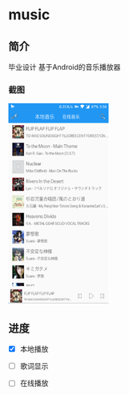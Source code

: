 # music
## 简介
毕业设计 基于Android的音乐播放器
### 截图
<img src="https://github.com/Mekiv/music/blob/master/%20ScreenCapture.png" width="200" height="400">

## 进度
- [x] 本地播放
- [ ] 歌词显示
- [ ] 在线播放

